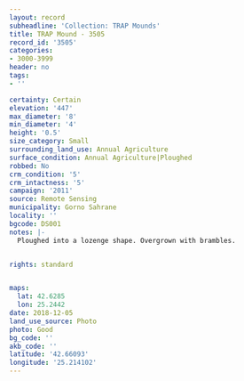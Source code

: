 ```yaml
---
layout: record
subheadline: 'Collection: TRAP Mounds'
title: TRAP Mound - 3505
record_id: '3505'
categories:
- 3000-3999
header: no
tags:
- ''

certainty: Certain
elevation: '447'
max_diameter: '8'
min_diameter: '4'
height: '0.5'
size_category: Small
surrounding_land_use: Annual Agriculture
surface_condition: Annual Agriculture|Ploughed
robbed: No
crm_condition: '5'
crm_intactness: '5'
campaign: '2011'
source: Remote Sensing
municipality: Gorno Sahrane
locality: ''
bgcode: DS001
notes: |-
  Ploughed into a lozenge shape. Overgrown with brambles.


rights: standard


maps:
  lat: 42.6285
  lon: 25.2442
date: 2018-12-05
land_use_source: Photo
photo: Good
bg_code: ''
akb_code: ''
latitude: '42.66093'
longitude: '25.214102'
---
```

